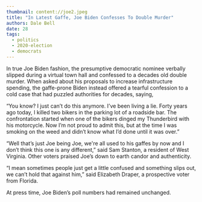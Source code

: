 ```yaml
---
thumbnail: content://joe2.jpeg
title: "In Latest Gaffe, Joe Biden Confesses To Double Murder"
authors: Dale Bell
date: 28
tags:
  - politics
  - 2020-election
  - democrats
---
```


In true Joe Biden fashion, the presumptive democratic nominee verbally slipped during a virtual town hall and confessed to a decades old double murder. When asked about his proposals to increase infrastructure spending, the gaffe-prone Biden instead offered a tearful confession to a cold case that had puzzled authorities for decades, saying,

“You know? I just can’t do this anymore. I’ve been living a lie. Forty years ago today, I killed two bikers in the parking lot of a roadside bar. The confrontation started when one of the bikers dinged my Thunderbird with his motorcycle. Now I’m not proud to admit this, but at the time I was smoking on the weed and didn’t know what I’d done until it was over.”

“Well that’s just Joe being Joe, we're all used to his gaffes by now and I don’t think this one is any different,” said Sam Stanton, a resident of West Virginia. Other voters praised Joe’s down to earth candor and authenticity. 

“I mean sometimes people just get a little confused and something slips out, we can’t hold that against him,” said Elizabeth Draper, a prospective voter from Florida.

At press time, Joe Biden’s poll numbers had remained unchanged.
